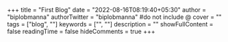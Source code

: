 +++
title = "First Blog"
date = "2022-08-16T08:19:40+05:30"
author = "biplobmanna"
authorTwitter = "biplobmanna" #do not include @
cover = ""
tags = ["blog", ""]
keywords = ["", ""]
description = ""
showFullContent = false
readingTime = false
hideComments = true
+++
